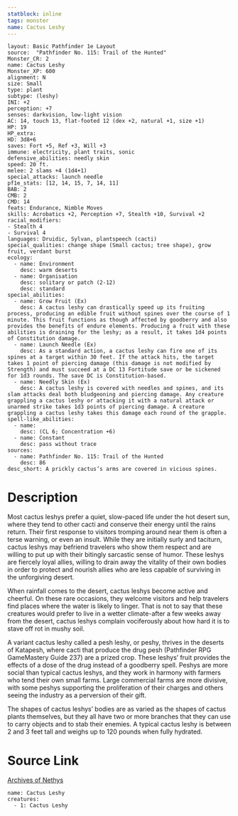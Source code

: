 ```yaml
---
statblock: inline
tags: monster
name: Cactus Leshy
---
```

```statblock
layout: Basic Pathfinder 1e Layout
source:  "Pathfinder No. 115: Trail of the Hunted"
Monster_CR: 2
name: Cactus Leshy
Monster_XP: 600
alignment: N
size: Small
type: plant
subtype: (leshy)
INI: +2
perception: +7
senses: darkvision, low-light vision
AC: 14, touch 13, flat-footed 12 (dex +2, natural +1, size +1)
HP: 19
HP_extra: 
HD: 3d8+6
saves: Fort +5, Ref +3, Will +3
immune: electricity, plant traits, sonic
defensive_abilities: needly skin
speed: 20 ft.
melee: 2 slams +4 (1d4+1)
special_attacks: launch needle
pf1e_stats: [12, 14, 15, 7, 14, 11]
BAB: 2
CMB: 2
CMD: 14
feats: Endurance, Nimble Moves
skills: Acrobatics +2, Perception +7, Stealth +10, Survival +2
racial_modifiers:
- Stealth 4
- Survival 4
languages: Druidic, Sylvan, plantspeech (cacti)
special_qualities: change shape (Small cactus; tree shape), grow fruit, verdant burst
ecology:
  - name: Environment
    desc: warm deserts
  - name: Organisation
    desc: solitary or patch (2-12)
    desc: standard
special_abilities:
  - name: Grow Fruit (Ex)
    desc: A cactus leshy can drastically speed up its fruiting process, producing an edible fruit without spines over the course of 1 minute. This fruit functions as though affected by goodberry and also provides the benefits of endure elements. Producing a fruit with these abilities is draining for the leshy; as a result, it takes 1d4 points of Constitution damage.
  - name: Launch Needle (Ex)
    desc: As a standard action, a cactus leshy can fire one of its spines at a target within 30 feet. If the attack hits, the target takes 1 point of piercing damage (this damage is not modified by Strength) and must succeed at a DC 13 Fortitude save or be sickened for 1d3 rounds. The save DC is Constitution-based.
  - name: Needly Skin (Ex)
    desc: A cactus leshy is covered with needles and spines, and its slam attacks deal both bludgeoning and piercing damage. Any creature grappling a cactus leshy or attacking it with a natural attack or unarmed strike takes 1d3 points of piercing damage. A creature grappling a cactus leshy takes this damage each round of the grapple.
spell-like_abilities:
  - name:
    desc: (CL 6; Concentration +6)
  - name: Constant
    desc: pass without trace
sources:
  - name: Pathfinder No. 115: Trail of the Hunted
    desc: 86
desc_short: A prickly cactus’s arms are covered in vicious spines.
```
# Description
Most cactus leshys prefer a quiet, slow-paced life under the hot desert sun, where they tend to other cacti and conserve their energy until the rains return. Their first response to visitors tromping around near them is often a terse warning, or even an insult. While they are initially surly and taciturn, cactus leshys may befriend travelers who show them respect and are willing to put up with their bitingly sarcastic sense of humor. These leshys are fiercely loyal allies, willing to drain away the vitality of their own bodies in order to protect and nourish allies who are less capable of surviving in the unforgiving desert.

When rainfall comes to the desert, cactus leshys become active and cheerful. On these rare occasions, they welcome visitors and help travelers find places where the water is likely to linger. That is not to say that these creatures would prefer to live in a wetter climate-after a few weeks away from the desert, cactus leshys complain vociferously about how hard it is to stave off rot in mushy soil.

A variant cactus leshy called a pesh leshy, or peshy, thrives in the deserts of Katapesh, where cacti that produce the drug pesh (Pathfinder RPG GameMastery Guide 237) are a prized crop. These leshys’ fruit provides the effects of a dose of the drug instead of a goodberry spell. Peshys are more social than typical cactus leshys, and they work in harmony with farmers who tend their own small farms. Large commercial farms are more divisive, with some peshys supporting the proliferation of their charges and others seeing the industry as a perversion of their gift.

The shapes of cactus leshys’ bodies are as varied as the shapes of cactus plants themselves, but they all have two or more branches that they can use to carry objects and to stab their enemies. A typical cactus leshy is between 2 and 3 feet tall and weighs up to 120 pounds when fully hydrated.
# Source Link
[Archives of Nethys](https://aonprd.com/MonsterDisplay.aspx?ItemName=Cactus%20Leshy)
```encounter-table
name: Cactus Leshy
creatures:
  - 1: Cactus Leshy
```
